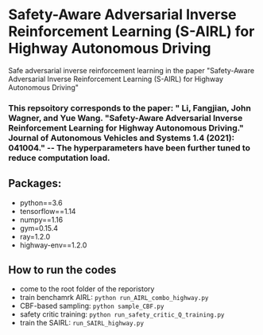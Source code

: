 # Safety-Aware Adversarial Inverse Reinforcement Learning (S-AIRL) for Highway Autonomous Driving
Safe adversarial inverse reinforcement learning in the paper "Safety-Aware Adversarial Inverse Reinforcement Learning (S-AIRL) for Highway Autonomous Driving"


### This repsoitory corresponds to the paper: " Li, Fangjian, John Wagner, and Yue Wang. "Safety-Aware Adversarial Inverse Reinforcement Learning for Highway Autonomous Driving." Journal of Autonomous Vehicles and Systems 1.4 (2021): 041004." -- The hyperparameters have been further tuned to reduce computation load.


## Packages:
* python==3.6
* tensorflow==1.14
* numpy==1.16
* gym=0.15.4
* ray=1.2.0
* highway-env==1.2.0

## How to run the codes
* come to the root folder of the reporistory
* train benchamrk AIRL: ```python run_AIRL_combo_highway.py``` 
* CBF-based sampling: ```python sample_CBF.py```
* safety critic training: ```python run_safety_critic_Q_training.py```
* train the SAIRL: ```run_SAIRL_highway.py```

